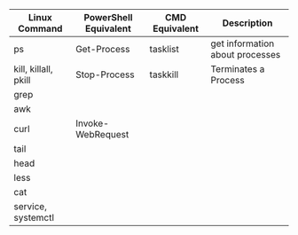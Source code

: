| Linux Command | PowerShell Equivalent | CMD Equivalent | Description |
| ---- | ---- | ---- | ---- |
| ps | Get-Process | tasklist | get information about processes | Process Info |
| kill, killall, pkill | Stop-Process | taskkill |  Terminates a Process |
| grep | | | |
| awk | | | |
| curl | Invoke-WebRequest | | |
| tail | | | |
| head | | | |
| less | | | |
| cat | | | |
| service, systemctl | | | |

